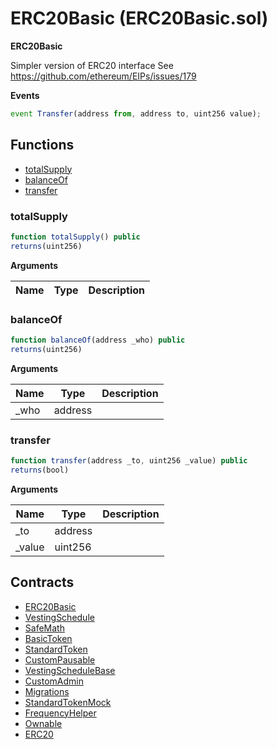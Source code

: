 ﻿# ERC20Basic (ERC20Basic.sol)

**ERC20Basic**

Simpler version of ERC20 interface
See https://github.com/ethereum/EIPs/issues/179

**Events**

```js
event Transfer(address from, address to, uint256 value);

```

## Functions

- [totalSupply](#totalsupply)
- [balanceOf](#balanceof)
- [transfer](#transfer)

### totalSupply

```js
function totalSupply() public
returns(uint256)
```

**Arguments**

| Name        | Type           | Description  |
| ------------- |------------- | -----|

### balanceOf

```js
function balanceOf(address _who) public
returns(uint256)
```

**Arguments**

| Name        | Type           | Description  |
| ------------- |------------- | -----|
| _who | address |  | 

### transfer

```js
function transfer(address _to, uint256 _value) public
returns(bool)
```

**Arguments**

| Name        | Type           | Description  |
| ------------- |------------- | -----|
| _to | address |  | 
| _value | uint256 |  | 

## Contracts

- [ERC20Basic](ERC20Basic.md)
- [VestingSchedule](VestingSchedule.md)
- [SafeMath](SafeMath.md)
- [BasicToken](BasicToken.md)
- [StandardToken](StandardToken.md)
- [CustomPausable](CustomPausable.md)
- [VestingScheduleBase](VestingScheduleBase.md)
- [CustomAdmin](CustomAdmin.md)
- [Migrations](Migrations.md)
- [StandardTokenMock](StandardTokenMock.md)
- [FrequencyHelper](FrequencyHelper.md)
- [Ownable](Ownable.md)
- [ERC20](ERC20.md)
